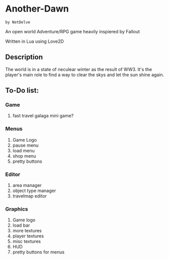 # Another-Dawn
	by NetDelve

An open world Adventure/RPG game heavily inspiered by Fallout

Written in Lua using Love2D

## Description

The world is in a state of neculear winter as the result of WW3. It's the player's main role to find a way to clear the skys and let the sun shine again.

## To-Do list:
	
### Game
1. fast travel galaga mini game?
	
### Menus
1. Game Logo
2. pause menu
3. load menu
4. shop menu
5. pretty buttons
	
### Editor
1. area manager
2. object type manager
3. travelmap editor

### Graphics
1. Game logo
2. load bar
3. more textures
4. player textures
5. misc textures
6. HUD
7. pretty buttons for menus
